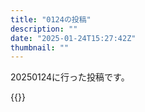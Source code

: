 ```yaml
---
title: "0124の投稿"
description: ""
date: "2025-01-24T15:27:42Z"
thumbnail: ""
---
```

20250124に行った投稿です。
<!--more-->
{{<othersns text="読みたい文章が足りない" url="https://qunagi.qunagi.net/notice/AqO1kjjYDaKsh36qKu" screenname="jme/k.h" date="2025-01-23T21:44:45.000Z">}}
